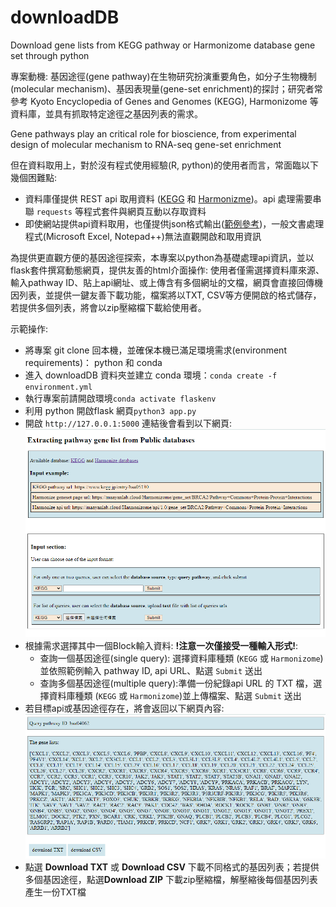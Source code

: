 # downloadDB
Download gene lists from KEGG pathway or Harmonizome database gene set through python

專案動機: 基因途徑(gene pathway)在生物研究扮演重要角色，如分子生物機制(molecular mechanism)、基因表現量(gene-set enrichment)的探討；研究者常參考 Kyoto Encyclopedia of Genes and Genomes (KEGG), Harmonizome 等資料庫，並具有抓取特定途徑之基因列表的需求。

Gene pathways play an critical role for bioscience, from experimental design of molecular mechanism to RNA-seq gene-set enrichment

但在資料取用上，對於沒有程式使用經驗(R, python)的使用者而言，常面臨以下幾個困難點:
- 資料庫僅提供 REST api 取用資料 ([KEGG](https://www.kegg.jp/kegg/rest/) 和 [Harmonizme](https://maayanlab.cloud/Harmonizome/documentation#api))。api 處理需要串聯 `requests` 等程式套件與網頁互動以存取資料
- 即使網站提供api資料取用，也僅提供json格式輸出([範例參考](https://maayanlab.cloud/Harmonizome/api/1.0/gene_set/krasdriven/GeneRIF+Biological+Term+Annotations))，一般文書處理程式(Microsoft Excel, Notepad++)無法直觀開啟和取用資訊

為提供更直觀方便的基因途徑探索，本專案以python為基礎處理api資訊，並以flask套件撰寫動態網頁，提供友善的html介面操作: 使用者僅需選擇資料庫來源、輸入pathway ID、貼上api網址、或上傳含有多個網址的文檔，網頁會直接回傳機因列表，並提供一鍵友善下載功能，檔案將以TXT, CSV等方便開啟的格式儲存，若提供多個列表，將會以zip壓縮檔下載給使用者。

示範操作:
- 將專案 git clone 回本機，並確保本機已滿足環境需求(environment requirements)： python 和 conda
- 進入 downloadDB 資料夾並建立 conda 環境：`conda create -f environment.yml`
- 執行專案前請開啟環境`conda activate flaskenv`  
- 利用 python 開啟flask 網頁`python3 app.py`
- 開啟 `http://127.0.0.1:5000` 連結後會看到以下網頁:
![image](https://github.com/pxchen110/downloadDB/blob/main/images/query_input.png)
- 根據需求選擇其中一個Block輸入資料: **!注意一次僅接受一種輸入形式!**:
    - 查詢一個基因途徑(single query): 選擇資料庫種類 (`KEGG` 或 `Harmonizome`) 並依照範例輸入 pathway ID, api URL、點選 `Submit` 送出
    - 查詢多個基因途徑(multiple query):準備一份紀錄api URL 的 TXT 檔，選擇資料庫種類 (`KEGG` 或 `Harmonizome`)並上傳檔案、點選 `Submit` 送出
- 若目標api或基因途徑存在，將會返回以下網頁內容:
![image](https://github.com/pxchen110/downloadDB/blob/main/images/query_output.png)
- 點選 **Download TXT** 或 **Download CSV** 下載不同格式的基因列表；若提供多個基因途徑，點選**Download ZIP** 下載zip壓縮檔，解壓縮後每個基因列表產生一份TXT檔
